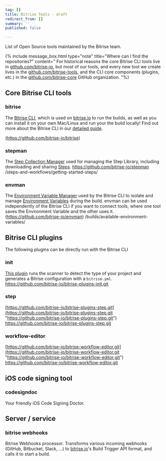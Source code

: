 ```yaml
---
tag: []
title: Bitrise Tools - draft
redirect_from: []
summary: ''
published: false

---
```

List of Open Source tools maintained by the Bitrise team.

{% include message_box.html type="note" title="Where can I find the repositories?" content=" For historical reasons the core Bitrise CLI tools live in [github.com/bitrise-io](https://github.com/bitrise-io), but most of our tools, and every new tool we create lives in the [github.com/bitrise-tools](https://github.com/bitrise-tools), and the CLI core components (plugins, etc.) in the [github.com/bitrise-core](https://github.com/bitrise-core) GitHub organization. "%}

## Core Bitrise CLI tools

### bitrise

The [Bitrise CLI]((https://github.com/bitrise-io/bitrise)), which is used on [bitrise.io](https://www.bitrise.io) to run the builds, as well as you can install it on your own Mac/Linux and run your the build locally!
Find out more about the Bitrise CLI in our [detailed guide](/bitrise-cli/index/).

(https://github.com/bitrise-io/bitrise)

### stepman

The [Step Collection Manager]((https://github.com/bitrise-io/stepman)) used for managing the Step Library, including downloading and sharing [Steps](/steps-and-workflows/getting-started-steps/).
https://github.com/bitrise-io/stepman
/steps-and-workflows/getting-started-steps/

### envman

The [Environment Variable Manager]((https://github.com/bitrise-io/envman)) used by the Bitrise CLI to isolate and manage [Environment Variables](/builds/available-environment-variables/) during the build. envman can be used independently of the Bitrise CLI if you want to connect tools, where one tool saves the Environment Variable and the other uses it.
(https://github.com/bitrise-io/envman)
/builds/available-environment-variables/

## Bitrise CLI plugins

The following plugins can be directly run with the Bitrise CLI

### init

[This plugin](https://github.com/bitrise-io/bitrise-plugins-init.git) runs the scanner to detect the type of your project and generates a Bitrise configuration with a `bitrise.yml`.
https://github.com/bitrise-io/bitrise-plugins-init.git

### step

[https://github.com/bitrise-io/bitrise-plugins-step.git](https://github.com/bitrise-io/bitrise-plugins-step.git "https://github.com/bitrise-io/bitrise-plugins-step.git")
https://github.com/bitrise-io/bitrise-plugins-step.git

### workflow-editor

[https://github.com/bitrise-io/bitrise-workflow-editor.git](https://github.com/bitrise-io/bitrise-workflow-editor.git "https://github.com/bitrise-io/bitrise-workflow-editor.git")
https://github.com/bitrise-io/bitrise-workflow-editor.git

## iOS code signing tool

### codesigndoc

Your friendly iOS Code Signing Doctor.

## Server / service

### bitrise webhooks

Bitrise Webhooks processor. Transforms various incoming webhooks (GitHub, Bitbucket, Slack, ...) to [bitrise.io](https://www.bitrise.io)'s Build Trigger API format, and calls it to start a build.